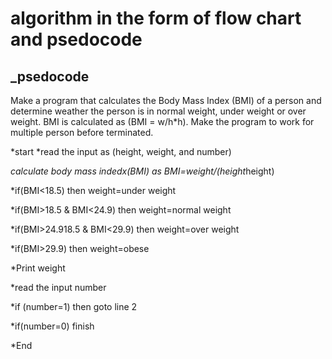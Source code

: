 # algorithm in the form of flow chart and psedocode
## _psedocode

Make a program that calculates the Body Mass Index (BMI) of a person and determine weather the person is
in normal weight, under weight or over weight. BMI is calculated as (BMI = w/h*h). Make the program to
work for multiple person before terminated.

*start
*read the input as (height, weight, and number)

*calculate body mass indedx(BMI) as BMI=weight/(height*height)

*if(BMI<18.5) then weight=under weight

*if(BMI>18.5 & BMI<24.9) then weight=normal weight

*if(BMI>24.918.5 & BMI<29.9) then weight=over weight

*if(BMI>29.9) then weight=obese

*Print weight

*read the input number 

*if (number=1) then goto line 2

*if(number=0) finish

*End
